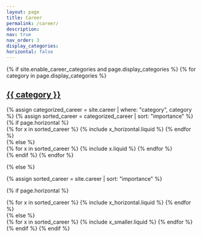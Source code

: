 ```yaml
---
layout: page
title: Career
permalink: /career/
description:
nav: true
nav_order: 3
display_categories:
horizontal: false
---
```

<!-- markdownlint-disable MD033 -->
<!-- pages/projects.md -->
<div class="career">
{% if site.enable_career_categories and page.display_categories %}
  <!-- Display categorized projects -->
  {% for category in page.display_categories %}
  <a id="{{ category }}" href=".#{{ category }}">
    <h2 class="category">{{ category }}</h2>
  </a>
  {% assign categorized_career = site.career | where: "category", category %}
  {% assign sorted_career = categorized_career | sort: "importance" %}
  <!-- Generate cards for each project -->
  {% if page.horizontal %}
  <div class="container">
    <div class="row row-cols-1 row-cols-md-2">
    {% for x in sorted_career %}
      {% include x_horizontal.liquid %}
    {% endfor %}
    </div>
  </div>
  {% else %}
  <div class="row row-cols-1 row-cols-md-3">
    {% for x in sorted_career %}
      {% include x.liquid %}
    {% endfor %}
  </div>
  {% endif %}
  {% endfor %}

{% else %}

<!-- Display work without categories -->

{% assign sorted_career = site.career | sort: "importance" %}

  <!-- Generate cards for each project -->

{% if page.horizontal %}

  <div class="container">
    <div class="row row-cols-1 row-cols-md-2">
    {% for x in sorted_career %}
      {% include x_horizontal.liquid %}
    {% endfor %}
    </div>
  </div>
  {% else %}
  <div class="row row-cols-1 row-cols-md-3">
    {% for x in sorted_career %}
      {% include x_smaller.liquid %}
    {% endfor %}
  </div>
  {% endif %}
{% endif %}
</div>
